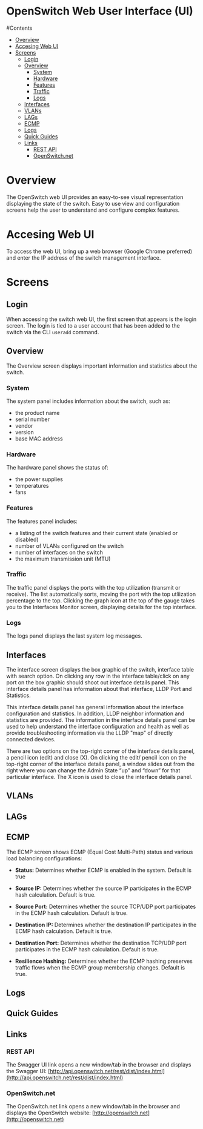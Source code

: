 OpenSwitch Web User Interface (UI)
==================

#Contents
- [Overview](#overview)
- [Accesing Web UI](#accesing-web-ui)
- [Screens](#screens)
	- [Login](#login)
	- [Overview](#overview)
		- [System](#system)
		- [Hardware](#hardware)
		- [Features](#features)
		- [Traffic](#traffic)
		- [Logs](#logs)
	- [Interfaces](#interfaces)
	- [VLANs](#vlans)
	- [LAGs](#lags)
	- [ECMP](#ecmp)
	- [Logs](#logs)
	- [Quick Guides](#quick-guides)
	- [Links](#links)
		- [REST API](#rest-api)
		- [OpenSwitch.net](#openswitchnet)


# Overview
The OpenSwitch web UI provides an easy-to-see visual representation displaying the state of the switch. Easy to use view and configuration screens help the user to understand and configure complex features.

# Accesing Web UI
To access the web UI, bring up a web browser (Google Chrome preferred) and enter the IP address of the switch management interface.

# Screens


## Login
When accessing the switch web UI, the first screen that appears is the login screen. The login is tied to a user account that has been added to the switch via the CLI `useradd` command.

## Overview
The Overview screen displays important information and statistics about the switch.

### System
The system panel includes information about the switch, such as:
- the product name
- serial number
- vendor
- version
- base MAC address

### Hardware
The hardware panel shows the status of:
- the power supplies
- temperatures
- fans

### Features
The features panel includes:
- a listing of the switch features and their current state (enabled or disabled)
- number of VLANs configured on the switch
- number of interfaces on the switch
- the maximum transmission unit (MTU)

### Traffic
The traffic panel displays the ports with the top utilization (transmit or receive). The list automatically sorts, moving the port with the top utliization percentage to the top. Clicking the graph icon at the top of the gauge takes you to the Interfaces Monitor screen, displaying details for the top interface.

### Logs
The logs panel displays the last system log messages.

## Interfaces
The interface screen displays the box graphic of the switch, interface table with search option.
On clicking any row in the interface table/click on any port on the box graphic should shoot out interface details panel. This interface details panel has information about that interface, LLDP Port and Statistics.

This interface details panel has general information about the interface configuration and statistics. In addition, LLDP neighbor information and statistics are provided. The information in the interface details panel can be used to help understand the interface configuration and health as well as provide troubleshooting information via the LLDP "map" of directly connected devices.

There are two options on the top-right corner of the interface details panel, a pencil icon (edit) and close (X). On clicking the edit/ pencil icon on the top-right corner of the interface details panel, a window slides out from the right where you can change the Admin State “up” and “down” for that particular interface. The X icon is used to close the interface details panel.

## VLANs

## LAGs

## ECMP
The ECMP screen shows ECMP (Equal Cost Multi-Path) status and various load balancing configurations:

- **Status:** Determines whether ECMP is enabled in the system. Default is true

- **Source IP:** Determines whether the source IP participates in the ECMP hash calculation. Default is true.

- **Source Port:**  Determines whether the source TCP/UDP port participates in the ECMP hash calculation. Default is true.

- **Destination IP:** Determines whether the destination IP participates in the ECMP hash calculation. Default is true.

- **Destination Port:** Determines whether the destination TCP/UDP port participates in the ECMP hash calculation. Default is true.

- **Resilience Hashing:** Determines whether the ECMP hashing preserves traffic flows when the ECMP group membership changes. Default is true.



## Logs

## Quick Guides

## Links

### REST API
The Swagger UI link opens a new window/tab in the browser and displays the Swagger UI:  [http://api.openswitch.net/rest/dist/index.html](http://api.openswitch.net/rest/dist/index.html)

### OpenSwitch.net
The OpenSwitch.net link opens a new window/tab in the browser and displays the OpenSwitch website:
[http://openswitch.net](http://openswitch.net)
